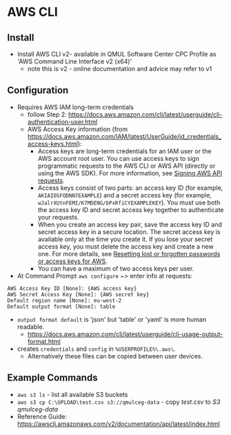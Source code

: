 # AWS CLI
## Install
- Install AWS CLI v2- available in QMUL Software Center CPC Profile as 'AWS Command Line Interface v2 (x64)'
	- note this is v2 - online documentation and advice may refer to v1
## Configuration
- Requires AWS IAM long-term credentials
	- follow Step 2: https://docs.aws.amazon.com/cli/latest/userguide/cli-authentication-user.html
	- AWS Access Key information (from https://docs.aws.amazon.com/IAM/latest/UserGuide/id_credentials_access-keys.html):
		- Access keys are long-term credentials for an IAM user or the AWS account root user. You can use access keys to sign programmatic requests to the AWS CLI or AWS API (directly or using the AWS SDK). For more information, see [Signing AWS API requests](https://docs.aws.amazon.com/IAM/latest/UserGuide/reference_aws-signing.html).
		- Access keys consist of two parts: an access key ID (for example, `AKIAIOSFODNN7EXAMPLE`) and a secret access key (for example, `wJalrXUtnFEMI/K7MDENG/bPxRfiCYEXAMPLEKEY`). You must use both the access key ID and secret access key together to authenticate your requests.
		- When you create an access key pair, save the access key ID and secret access key in a secure location. The secret access key is available only at the time you create it. If you lose your secret access key, you must delete the access key and create a new one. For more details, see [Resetting lost or forgotten passwords or access keys for AWS](https://docs.aws.amazon.com/IAM/latest/UserGuide/id_credentials_access-keys_retrieve.html).
		- You can have a maximum of two access keys per user.
- At Command Prompt `aws configure` ~> enter info at requests:
```
AWS Access Key ID [None]: {AWS access key}
AWS Secret Access Key [None]: {AWS secret key}
Default region name [None]: eu-west-2
Default output format [None]: table
```
- `output format default` is 'json' but 'table' or 'yaml' is more human readable.
	-  https://docs.aws.amazon.com/cli/latest/userguide/cli-usage-output-format.html
- creates `credentials` and `config` in `%USERPROFILE%\.aws\`.
	- Alternatively these files can be copied between user devices.
## Example Commands
- `aws s3 ls` - list all available S3 buckets
- `aws s3 cp C:\UPLOAD\test.csv s3://qmulceg-data` - copy *test.csv* to *S3 qmulceg-data*
- Reference Guide: https://awscli.amazonaws.com/v2/documentation/api/latest/index.html